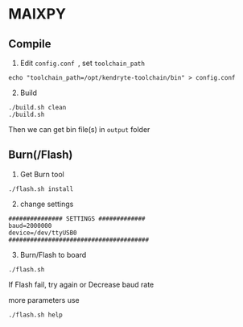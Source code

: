 MAIXPY
======


## Compile

1. Edit `config.conf `, set `toolchain_path`

```
echo "toolchain_path=/opt/kendryte-toolchain/bin" > config.conf
```

2. Build

```
./build.sh clean
./build.sh
```

Then we can get bin file(s) in `output` folder

## Burn(/Flash)

1. Get Burn tool 

```
./flash.sh install
```

2. change settings

```
############### SETTINGS #############
baud=2000000
device=/dev/ttyUSB0
#######################################
```

3. Burn/Flash to board

```
./flash.sh
```

If Flash fail, try again or Decrease baud rate


more parameters use
```
./flash.sh help
```


